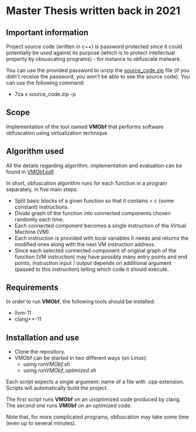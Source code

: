 # Master Thesis written back in 2021

## Important information
Project source code (written in c++) is password protected since it could potentially be used against its purpose (which is to protect intellectual property by obsuscating programs) - for instance to obfuscate malware.

You can use the provided password to unzip the [source_code.zip](source_code.zip) file (if you didn't receive the password, you won't be able to see the source code). You can use the following command:
- 7za x source_code.zip -p<PASSWORD>

## Scope
Implementation of the tool named <b>VMObf</b> that performs software obfuscation using virtualization technique.

## Algorithm used
All the details regarding algorithm, implementation and evaluation can be found in [VMObf.pdf](VMObf.pdf).

In short, obfuscation algorithm runs for each function in a program separately, in five main steps:
- Split basic blocks of a given function so that it contains < <i>c</i> (some constant) instructions.
- Divide graph of the function into connected components chosen randomly each time.
- Each connected component becomes a single instruction of the Virtual Machine (VM).
- Each instruction is provided with local variables it needs and returns the modified ones along with the next VM instruction address.
- Since each selected connected component of original graph of the function (VM instruction) may have possibly many entry points and end points, instruction input / output depends on additional argument (passed to this instruction) telling which code it should execute.

## Requirements
In order to run <b>VMObf</b>, the following tools should be installed:
- llvm-11
- clang++-11

## Installation and use
- Clone the repository.
- VMObf can be started in two different ways (on Linux):
  - using <i>runVMObf.sh</i>
  - using <i>runVMObf_optimized.sh</i>
  
Each script expects a single argument: name of a file with .cpp extension. Scripts will automatically build the project.

The first script runs <b>VMObf</b> on an unoptimized code produced by clang.
The second one runs <b>VMObf</b> on an optimized code.

Note that, for more complicated programs, obfuscation may take some time (even up to several minutes).
